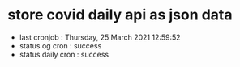 # store covid daily api as json data

- last cronjob : Thursday, 25 March 2021 12:59:52
- status og cron : success
- status daily cron : success
      
      